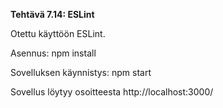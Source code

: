 **Tehtävä 7.14: ESLint**

Otettu käyttöön ESLint.

Asennus:
    npm install

Sovelluksen käynnistys:
    npm start

Sovellus löytyy osoitteesta http://localhost:3000/
